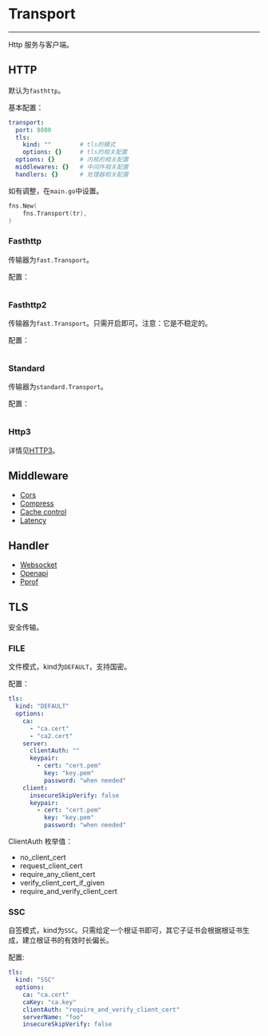 # Transport

---

Http 服务与客户端。

## HTTP
默认为`fasthttp`。

基本配置：
```yaml
transport:
  port: 8080 
  tls:
    kind: ""        # tls的模式
    options: {}     # tls的相关配置
  options: {}       # 内核的相关配置
  middlewares: {}   # 中间件相关配置
  handlers: {}      # 处理器相关配置
```

如有调整，在`main.go`中设置。

```go
fns.New(
    fns.Transport(tr),  
)
```

### Fasthttp
传输器为`fast.Transport`。

配置：
```yaml

```

### Fasthttp2
传输器为`fast.Transport`。只需开启即可。注意：它是不稳定的。

配置：
```yaml

```

### Standard
传输器为`standard.Transport`。

配置：
```yaml

```

### Http3
详情见[HTTP3](https://github.com/aacfactory/fns-contrib/blob/main/transports/http3/README.md)。

## Middleware

* [Cors](https://github.com/aacfactory/fns/blob/main/docs/cors.md)
* [Compress](https://github.com/aacfactory/fns/blob/main/docs/compress.md)
* [Cache control](https://github.com/aacfactory/fns/blob/main/docs/cache-control.md)
* [Latency](https://github.com/aacfactory/fns/blob/main/docs/latency.md)

## Handler

* [Websocket](https://github.com/aacfactory/fns-contrib/blob/main/transports/handlers/websockets/readme.md)
* [Openapi](https://github.com/aacfactory/fns-contrib/tree/main/transports/handlers/documents)
* [Pprof](https://github.com/aacfactory/fns-contrib/tree/main/transports/handlers/pprof/README.md)

## TLS
安全传输。

### FILE
文件模式，kind为`DEFAULT`，支持国密。

配置：
```yaml
tls:
  kind: "DEFAULT"
  options:
    ca:
      - "ca.cert"
      - "ca2.cert"
    server:
      clientAuth: "" 
      keypair:
        - cert: "cert.pem"
          key: "key.pem"
          password: "when needed"
    client:
      insecureSkipVerify: false
      keypair:
        - cert: "cert.pem"
          key: "key.pem"
          password: "when needed"
```

ClientAuth 枚举值：
* no_client_cert
* request_client_cert
* require_any_client_cert
* verify_client_cert_if_given
* require_and_verify_client_cert

### SSC
自签模式，kind为`SSC`。只需给定一个根证书即可，其它子证书会根据根证书生成，建立根证书的有效时长偏长。

配置:
```yaml
tls:
  kind: "SSC"
  options:
    ca: "ca.cert"
    caKey: "ca.key"
    clientAuth: "require_and_verify_client_cert"
    serverName: "foo"
    insecureSkipVerify: false
```